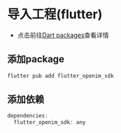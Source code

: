 # 导入工程(flutter)

- 点击前往[Dart packages](https://pub.flutter-io.cn/packages/flutter_openim_sdk/install)查看详情

## 添加package

```bash
flutter pub add flutter_openim_sdk
```



## 添加依赖

```dart
dependencies:
  flutter_openim_sdk: any
```

